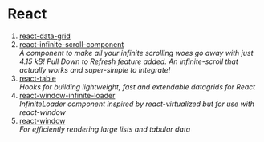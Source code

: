 # React

1. [react-data-grid](https://github.com/adazzle/react-data-grid)
1. [react-infinite-scroll-component](https://github.com/ankeetmaini/react-infinite-scroll-component#readme)<br /> _A component to make all your infinite scrolling woes go away with just 4.15 kB! Pull Down to Refresh feature added. An infinite-scroll that actually works and super-simple to integrate!_
1. [react-table](https://github.com/tannerlinsley/react-table)<br /> _Hooks for building lightweight, fast and extendable datagrids for React_
1. [react-window-infinite-loader](https://github.com/bvaughn/react-window-infinite-loader/#react-window-infinite-loader)<br /> _InfiniteLoader component inspired by react-virtualized but for use with react-window_
1. [react-window](https://github.com/bvaughn/react-window#react-window)<br /> _For efficiently rendering large lists and tabular data_
